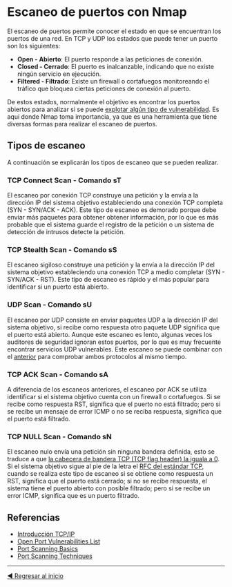 # Escaneo de puertos con Nmap
El escaneo de puertos permite conocer el estado en que se encuentran los puertos de una red. En TCP y UDP los estados que puede tener un puerto son los siguientes:

- **Open - Abierto**: El puerto responde a las peticiones de conexión.
- **Closed - Cerrado**: El puerto es inalcanzable, indicando que no existe ningún servicio en ejecución.
- **Filtered - Filtrado**: Existe un firewall o cortafuegos monitoreando el tráfico que bloquea ciertas peticiones de conexión al puerto.

De estos estados, normalmente el objetivo es encontrar los puertos abiertos para analizar si se puede [explotar algún tipo de vulnerabilidad](https://www.infosegur.net/blog/que-es-un-puerto-abierto-y-como-puede-afectar-a-nuestra-seguridad#:~:text=En%20ciberseguridad%2C%20el%20t%C3%A9rmino%20puerto,paquetes%2C%20es%20un%20puerto%20cerrado.). Es aquí donde Nmap toma importancia, ya que es una herramienta que tiene diversas formas para realizar el escaneo de puertos.

## Tipos de escaneo
A continuación se explicarán los tipos de escaneo que se pueden realizar.

### TCP Connect Scan - Comando sT
El escaneo por conexión TCP construye una petición y la envía a la dirección IP del sistema objetivo estableciendo una conexión TCP completa (SYN - SYN/ACK - ACK). Este tipo de escaneo es demorado porque debe enviar más paquetes para obtener obtener información, por lo que es más probable que el sistema guarde el registro de la petición o un sistema de detección de intrusos detecte la petición.

### TCP Stealth Scan - Comando sS
El escaneo sigiloso construye una petición y la envía a la dirección IP del sistema objetivo estableciendo una conexión TCP a medio completar (SYN - SYN/ACK - RST). Este tipo de escaneo es rápido y el más popular para identificar si un puerto está abierto.

### UDP Scan - Comando sU
El escaneo por UDP consiste en enviar paquetes UDP a la dirección IP del sistema objetivo, si recibe como respuesta otro paquete UDP significa que el puerto está abierto. Aunque este escaneo es lento, algunas veces los auditores de seguridad ignoran estos puertos, por lo que es muy frecuente encontrar servicios UDP vulnerables. Este escaneo se puede combinar con el [anterior](#tcp-stealth-scan---comando-ss) para comprobar ambos protocolos al mismo tiempo.

### TCP ACK Scan - Comando sA
A diferencia de los escaneos anteriores, el escaneo por ACK se utiliza identificar si el sistema objetivo cuenta con un firewall o cortafuegos. Si se recibe como respuesta RST, significa que el puerto no está filtrado; pero si se recibe un mensaje de error ICMP o no se reciba respuesta, significa que el puerto está filtrado.

### TCP NULL Scan - Comando sN
El escaneo nulo envía una petición sin ninguna bandera definida, esto se traduce a que [la cabecera de bandera TCP (TCP flag header) la iguala a 0](https://www.hackingarticles.in/nmap-scans-using-hex-value-flags/). Si el sistema objetivo sigue al pie de la letra el [RFC del estándar TCP](https://www.rfc-editor.org/rfc/rfc793.txt), cuando se realiza este tipo de escaneo si se obtiene como respuesta un RST, significa que el puerto está cerrado; si no se recibe respuesta, el sistema tiene el puerto abierto con posible filtrado; pero si se recibe un error ICMP, significa que es un puerto filtrado.

## Referencias
- [Introducción TCP/IP](https://www.um.es/docencia/barzana/DIVULGACION/INFORMATICA/Introduccion_a_TCPIP.pdf)
- [Open Port Vulnerabilities List](https://blog.netwrix.com/2022/08/04/open-port-vulnerabilities-list/)
- [Port Scanning Basics](https://nmap.org/book/man-port-scanning-basics.html)
- [Port Scanning Techniques](https://nmap.org/book/man-port-scanning-techniques.html)
___

[:arrow_backward: Regresar al inicio](../README.md)